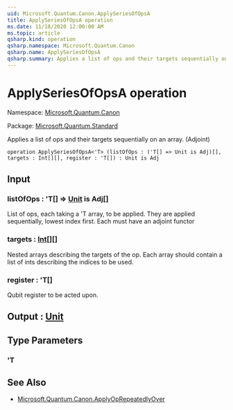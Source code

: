 ```yaml
---
uid: Microsoft.Quantum.Canon.ApplySeriesOfOpsA
title: ApplySeriesOfOpsA operation
ms.date: 11/18/2020 12:00:00 AM
ms.topic: article
qsharp.kind: operation
qsharp.namespace: Microsoft.Quantum.Canon
qsharp.name: ApplySeriesOfOpsA
qsharp.summary: Applies a list of ops and their targets sequentially on an array. (Adjoint)
---
```


# ApplySeriesOfOpsA operation

Namespace: [Microsoft.Quantum.Canon](xref:Microsoft.Quantum.Canon)

Package: [Microsoft.Quantum.Standard](https://nuget.org/packages/Microsoft.Quantum.Standard)


Applies a list of ops and their targets sequentially on an array. (Adjoint)

```qsharp
operation ApplySeriesOfOpsA<'T> (listOfOps : ('T[] => Unit is Adj)[], targets : Int[][], register : 'T[]) : Unit is Adj
```


## Input

### listOfOps : 'T[] => [Unit](xref:microsoft.quantum.lang-ref.unit)  is Adj[]

List of ops, each taking a 'T array, to be applied. They are applied sequentially, lowest index first.Each must have an adjoint functor


### targets : [Int](xref:microsoft.quantum.lang-ref.int)[][]

Nested arrays describing the targets of the op. Each array should contain a list of ints describingthe indices to be used.


### register : 'T[]

Qubit register to be acted upon.



## Output : [Unit](xref:microsoft.quantum.lang-ref.unit)



## Type Parameters

### 'T



## See Also

- [Microsoft.Quantum.Canon.ApplyOpRepeatedlyOver](xref:Microsoft.Quantum.Canon.ApplyOpRepeatedlyOver)